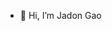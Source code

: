 - 👋 Hi, I’m Jadon Gao


<!---
jsgggg/jsgggg is a ✨ special ✨ repository because its `README.md` (this file) appears on your GitHub profile.
You can click the Preview link to take a look at your changes.
--->
